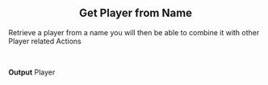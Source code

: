 <h2 style="text-align:center;"> Get Player from Name</h2>

Retrieve a player from a name you will then be able to combine it with other Player related Actions

<br>

**Output**
Player
<br>

